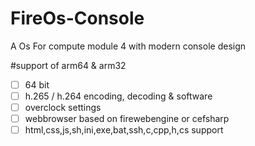 # FireOs-Console
A Os For compute module 4 with modern console design


#support of arm64 & arm32

- [ ] 64 bit
- [ ] h.265 / h.264 encoding, decoding & software
- [ ] overclock settings
- [ ] webbrowser based on firewebengine or cefsharp
- [ ] html,css,js,sh,ini,exe,bat,ssh,c,cpp,h,cs support
